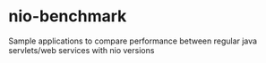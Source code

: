 nio-benchmark
=============

Sample applications to compare performance between regular java servlets/web services with nio versions
